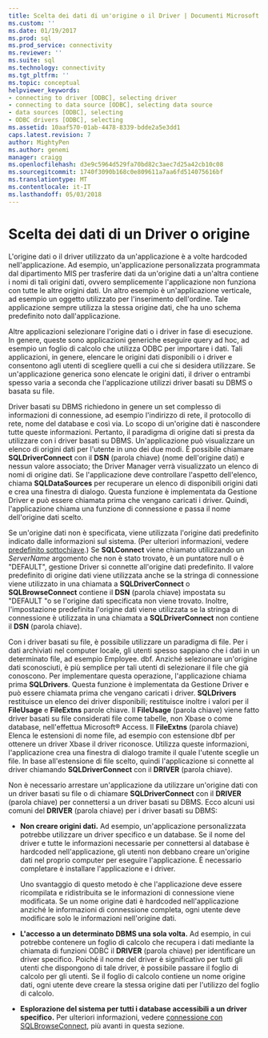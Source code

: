 ```yaml
---
title: Scelta dei dati di un'origine o il Driver | Documenti Microsoft
ms.custom: ''
ms.date: 01/19/2017
ms.prod: sql
ms.prod_service: connectivity
ms.reviewer: ''
ms.suite: sql
ms.technology: connectivity
ms.tgt_pltfrm: ''
ms.topic: conceptual
helpviewer_keywords:
- connecting to driver [ODBC], selecting driver
- connecting to data source [ODBC], selecting data source
- data sources [ODBC], selecting
- ODBC drivers [ODBC], selecting
ms.assetid: 10aaf570-01ab-4478-8339-bdde2a5e3dd1
caps.latest.revision: 7
author: MightyPen
ms.author: genemi
manager: craigg
ms.openlocfilehash: d3e9c5964d529fa70bd82c3aec7d25a42cb10c08
ms.sourcegitcommit: 1740f3090b168c0e809611a7aa6fd514075616bf
ms.translationtype: MT
ms.contentlocale: it-IT
ms.lasthandoff: 05/03/2018
---
```

# <a name="choosing-a-data-source-or-driver"></a>Scelta dei dati di un Driver o origine
L'origine dati o il driver utilizzato da un'applicazione è a volte hardcoded nell'applicazione. Ad esempio, un'applicazione personalizzata programmata dal dipartimento MIS per trasferire dati da un'origine dati a un'altra contiene i nomi di tali origini dati, ovvero semplicemente l'applicazione non funziona con tutte le altre origini dati. Un altro esempio è un'applicazione verticale, ad esempio un oggetto utilizzato per l'inserimento dell'ordine. Tale applicazione sempre utilizza la stessa origine dati, che ha uno schema predefinito noto dall'applicazione.  
  
 Altre applicazioni selezionare l'origine dati o i driver in fase di esecuzione. In genere, queste sono applicazioni generiche eseguire query ad hoc, ad esempio un foglio di calcolo che utilizza ODBC per importare i dati. Tali applicazioni, in genere, elencare le origini dati disponibili o i driver e consentono agli utenti di scegliere quelli a cui che si desidera utilizzare. Se un'applicazione generica sono elencate le origini dati, il driver o entrambi spesso varia a seconda che l'applicazione utilizzi driver basati su DBMS o basata su file.  
  
 Driver basati su DBMS richiedono in genere un set complesso di informazioni di connessione, ad esempio l'indirizzo di rete, il protocollo di rete, nome del database e così via. Lo scopo di un'origine dati è nascondere tutte queste informazioni. Pertanto, il paradigma di origine dati si presta da utilizzare con i driver basati su DBMS. Un'applicazione può visualizzare un elenco di origini dati per l'utente in uno dei due modi. È possibile chiamare **SQLDriverConnect** con il **DSN** (parola chiave) (nome dell'origine dati) e nessun valore associato; the Driver Manager verrà visualizzato un elenco di nomi di origine dati. Se l'applicazione deve controllare l'aspetto dell'elenco, chiama **SQLDataSources** per recuperare un elenco di disponibili origini dati e crea una finestra di dialogo. Questa funzione è implementata da Gestione Driver e può essere chiamata prima che vengano caricati i driver. Quindi, l'applicazione chiama una funzione di connessione e passa il nome dell'origine dati scelto.  
  
 Se un'origine dati non è specificata, viene utilizzata l'origine dati predefinito indicato dalle informazioni sul sistema. (Per ulteriori informazioni, vedere [predefinito sottochiave](../../../odbc/reference/install/default-subkey.md).) Se **SQLConnect** viene chiamato utilizzando un *ServerName* argomento che non è stato trovato, è un puntatore null o è "DEFAULT", gestione Driver si connette all'origine dati predefinito. Il valore predefinito di origine dati viene utilizzata anche se la stringa di connessione viene utilizzato in una chiamata a **SQLDriverConnect** o **SQLBrowseConnect** contiene il **DSN** (parola chiave) impostata su "DEFAULT "o se l'origine dati specificata non viene trovato. Inoltre, l'impostazione predefinita l'origine dati viene utilizzata se la stringa di connessione è utilizzata in una chiamata a **SQLDriverConnect** non contiene il **DSN** (parola chiave).  
  
 Con i driver basati su file, è possibile utilizzare un paradigma di file. Per i dati archiviati nel computer locale, gli utenti spesso sappiano che i dati in un determinato file, ad esempio Employee. dbf. Anziché selezionare un'origine dati sconosciuti, è più semplice per tali utenti di selezionare il file che già conoscono. Per implementare questa operazione, l'applicazione chiama prima **SQLDrivers**. Questa funzione è implementata da Gestione Driver e può essere chiamata prima che vengano caricati i driver. **SQLDrivers** restituisce un elenco dei driver disponibili; restituisce inoltre i valori per il **FileUsage** e **FileExtns** parole chiave. Il **FileUsage** (parola chiave) viene fatto driver basati su file considerati file come tabelle, non Xbase o come database, nell'effettua Microsoft® Access. Il **FileExtns** (parola chiave) Elenca le estensioni di nome file, ad esempio con estensione dbf per ottenere un driver Xbase il driver riconosce. Utilizza queste informazioni, l'applicazione crea una finestra di dialogo tramite il quale l'utente sceglie un file. In base all'estensione di file scelto, quindi l'applicazione si connette al driver chiamando **SQLDriverConnect** con il **DRIVER** (parola chiave).  
  
 Non è necessario arrestare un'applicazione da utilizzare un'origine dati con un driver basati su file o di chiamare **SQLDriverConnect** con il **DRIVER** (parola chiave) per connettersi a un driver basati su DBMS. Ecco alcuni usi comuni del **DRIVER** (parola chiave) per i driver basati su DBMS:  
  
-   **Non creare origini dati.** Ad esempio, un'applicazione personalizzata potrebbe utilizzare un driver specifico e un database. Se il nome del driver e tutte le informazioni necessarie per connettersi al database è hardcoded nell'applicazione, gli utenti non debbano creare un'origine dati nel proprio computer per eseguire l'applicazione. È necessario completare è installare l'applicazione e i driver.  
  
     Uno svantaggio di questo metodo è che l'applicazione deve essere ricompilata e ridistribuita se le informazioni di connessione viene modificata. Se un nome origine dati è hardcoded nell'applicazione anziché le informazioni di connessione completa, ogni utente deve modificare solo le informazioni nell'origine dati.  
  
-   **L'accesso a un determinato DBMS una sola volta.** Ad esempio, in cui potrebbe contenere un foglio di calcolo che recupera i dati mediante la chiamata di funzioni ODBC il **DRIVER** (parola chiave) per identificare un driver specifico. Poiché il nome del driver è significativo per tutti gli utenti che dispongono di tale driver, è possibile passare il foglio di calcolo per gli utenti. Se il foglio di calcolo contiene un nome origine dati, ogni utente deve creare la stessa origine dati per l'utilizzo del foglio di calcolo.  
  
-   **Esplorazione del sistema per tutti i database accessibili a un driver specifico.** Per ulteriori informazioni, vedere [connessione con SQLBrowseConnect](../../../odbc/reference/develop-app/connecting-with-sqlbrowseconnect.md), più avanti in questa sezione.
